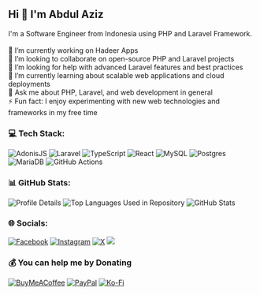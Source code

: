 ## Hi 👋 I'm Abdul Aziz
I'm a Software Engineer from Indonesia using PHP and Laravel Framework.<br><br> 🔭 I’m currently working on Hadeer Apps<br> 👯 I’m looking to collaborate on open-source PHP and Laravel projects<br> 🤝 I’m looking for help with advanced Laravel features and best practices<br> 🌱 I’m currently learning about scalable web applications and cloud deployments<br> 💬 Ask me about PHP, Laravel, and web development in general<br> ⚡ Fun fact:  I enjoy experimenting with new web technologies and frameworks in my free time

### 💻 Tech Stack:
![AdonisJS](https://img.shields.io/badge/adonisjs-%23220052.svg?style=flat&logo=adonisjs&logoColor=white) ![Laravel](https://img.shields.io/badge/laravel-%23FF2D20.svg?style=flat&logo=laravel&logoColor=white) ![TypeScript](https://img.shields.io/badge/typescript-%23007ACC.svg?style=flat&logo=typescript&logoColor=white) ![React](https://img.shields.io/badge/react-%2320232a.svg?style=flat&logo=react&logoColor=%2361DAFB) ![MySQL](https://img.shields.io/badge/mysql-4479A1.svg?style=flat&logo=mysql&logoColor=white) ![Postgres](https://img.shields.io/badge/postgres-%23316192.svg?style=flat&logo=postgresql&logoColor=white) ![MariaDB](https://img.shields.io/badge/MariaDB-003545?style=flat&logo=mariadb&logoColor=white) ![GitHub Actions](https://img.shields.io/badge/github%20actions-%232671E5.svg?style=flat&logo=githubactions&logoColor=white)


### 📊 GitHub Stats:
<p align="left">
  <img src="http://github-profile-summary-cards.vercel.app/api/cards/profile-details?username=abdasis&theme=dark" alt="Profile Details" />
  <img src="http://github-profile-summary-cards.vercel.app/api/cards/repos-per-language?username=abdasis&theme=dark" alt="Top Languages Used in Repository" />
  <img src="http://github-profile-summary-cards.vercel.app/api/cards/stats?username=abdasis&theme=dark" alt="GitHub Stats" />
</p>


### 🌐 Socials:
[![Facebook](https://img.shields.io/badge/Facebook-%231877F2.svg?logo=Facebook&logoColor=white)](https://facebook.com/abdasispif) [![Instagram](https://img.shields.io/badge/Instagram-%23E4405F.svg?logo=Instagram&logoColor=white)](https://instagram.com/idabdasis) [![X](https://img.shields.io/badge/X-black.svg?logo=X&logoColor=white)](https://x.com/idabdasis) [![](https://visitcount.itsvg.in/api?id=abdasis&icon=4&color=9)](https://visitcount.itsvg.in)


### 💰 You can help me by Donating
  [![BuyMeACoffee](https://img.shields.io/badge/Buy%20Me%20a%20Coffee-ffdd00?style=for-the-badge&logo=buy-me-a-coffee&logoColor=black)](https://buymeacoffee.com/abdasisdev) [![PayPal](https://img.shields.io/badge/PayPal-00457C?style=for-the-badge&logo=paypal&logoColor=white)](https://paypal.me/abdasisdev) [![Ko-Fi](https://img.shields.io/badge/Ko--fi-F16061?style=for-the-badge&logo=ko-fi&logoColor=white)](https://ko-fi.com/abdasis) 
  
<!-- Proudly created with GPRM ( https://gprm.itsvg.in ) -->
